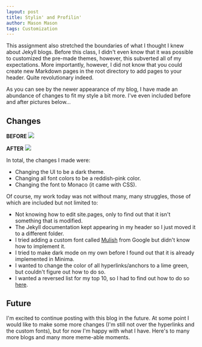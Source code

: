 ```yaml
---
layout: post
title: Stylin' and Profilin'
author: Mason Mason
tags: Customization
---
```

This assignment also stretched the boundaries of what I thought I knew about Jekyll blogs. Before this class, I didn't even know that it was possible to customized the pre-made themes, however, this subverted all of my expectations. More importantly, however, I did not know that you could create new Markdown pages in the root directory to add pages to your header. Quite revolutionary indeed.

As you can see by the newer appearance of my blog, I have made an abundance of changes to fit my style a bit more. I've even included before and after pictures below...

## Changes
**BEFORE**
![]({{site.baseurl}}/assets/images/redesign_1.png)

**AFTER**
![]({{site.baseurl}}/assets/images/redesign_2.png)

In total, the changes I made were:
- Changing the UI to be a dark theme.
- Changing all font colors to be a reddish-pink color.
- Changing the font to Monaco (it came with CSS).

Of course, my work today was not without many, many struggles, those of which are included but not limited to:
- Not knowing how to edit site.pages, only to find out that it isn't something that is modified.
- The Jekyll documentation kept appearing in my header so I just moved it to a different folder.
- I tried adding a custom font called [Mulish](https://fonts.google.com/specimen/Mulish) from Google but didn't know how to implement it.
- I tried to make dark mode on my own before I found out that it is already implemented in Minima.
- I wanted to change the color of all hyperlinks/anchors to a lime green, but couldn't figure out how to do so.
- I wanted a reversed list for my top 10, so I had to find out how to do so [here](https://salferrarello.com/markdown-avoid-auto-numbering/).

## Future
I'm excited to continue posting with this blog in the future. At some point I would like to make some more changes (I'm still not over the hyperlinks and the custom fonts), but for now I'm happy with what I have. Here's to many more blogs and many more meme-able moments.